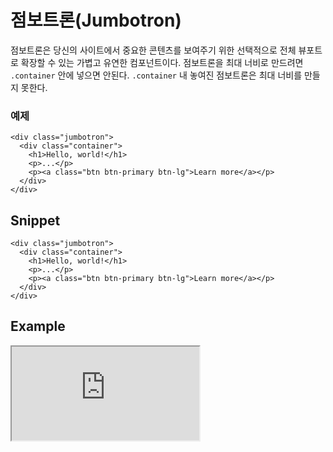 <!--
{
    "id": 4212,
    "title": "점보트론(Jumbotron)",
    "outline": "점보트론은 당신의 사이트에서 중요한 콘텐츠를 보여주기 위한 선택적으로 전체 뷰포트로 확장할 수 있는 가볍고 유연한 컴포넌트이다. ",
    "tags": ["widget", "component"],
    "order": [4, 2, 12],
    "thumbnail": "4.2.12.jumbotron.png"
}
-->

# 점보트론(Jumbotron)

점보트론은 당신의 사이트에서 중요한 콘텐츠를 보여주기 위한 선택적으로 전체 뷰포트로 확장할 수 있는 가볍고 유연한 컴포넌트이다.
점보트론을 최대 너비로 만드려면 `.container` 안에 넣으면 안된다. `.container` 내 놓여진 점보트론은 최대 너비를 만들지 못한다.

### 예제
```
<div class="jumbotron">
  <div class="container">
    <h1>Hello, world!</h1>
    <p>...</p>
    <p><a class="btn btn-primary btn-lg">Learn more</a></p>
  </div>
</div>
```

## Snippet
```
<div class="jumbotron">
  <div class="container">
    <h1>Hello, world!</h1>
    <p>...</p>
    <p><a class="btn btn-primary btn-lg">Learn more</a></p>
  </div>
</div>
```

## Example

<!--
<p data-height="270" data-theme-id="1127" data-slug-hash="hsIwd" data-user="azamara" data-default-tab="result" class='codepen'>See the Pen <a href='http://codepen.io/azamara/pen/hsIwd'>Cornerstone Jumbotron</a> by William (<a href='http://codepen.io/azamara'>@azamara</a>) on <a href='http://codepen.io'>CodePen</a></p>
<script async src="http://codepen.io/assets/embed/ei.js"></script>
-->

<iframe class="jsbin-livecode" src="http://jsbin.com/IsozuSa/latest/embed?html,css,output"></iframe>